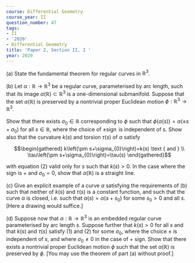```yaml
---
course: Differential Geometry
course_year: II
question_number: 47
tags:
- II
- '2020'
- Differential Geometry
title: 'Paper 2, Section II, I '
year: 2020
---
```




(a) State the fundamental theorem for regular curves in $\mathbb{R}^{3}$.

(b) Let $\alpha: \mathbb{R} \rightarrow \mathbb{R}^{3}$ be a regular curve, parameterised by arc length, such that its image $\alpha(\mathbb{R}) \subset \mathbb{R}^{3}$ is a one-dimensional submanifold. Suppose that the set $\alpha(\mathbb{R})$ is preserved by a nontrivial proper Euclidean motion $\phi: \mathbb{R}^{3} \rightarrow \mathbb{R}^{3}$.

Show that there exists $\sigma_{0} \in \mathbb{R}$ corresponding to $\phi$ such that $\phi(\alpha(s))=\alpha\left(\pm s+\sigma_{0}\right)$ for all $s \in \mathbb{R}$, where the choice of $\pm \operatorname{sign}$ is independent of $s$. Show also that the curvature $k(s)$ and torsion $\tau(s)$ of $\alpha$ satisfy

$$\begin{gathered}
k\left(\pm s+\sigma_{0}\right)=k(s) \text { and } \\
\tau\left(\pm s+\sigma_{0}\right)=\tau(s)
\end{gathered}$$

with equation (2) valid only for $s$ such that $k(s)>0$. In the case where the sign is $+$ and $\sigma_{0}=0$, show that $\alpha(\mathbb{R})$ is a straight line.

(c) Give an explicit example of a curve $\alpha$ satisfying the requirements of (b) such that neither of $k(s)$ and $\tau(s)$ is a constant function, and such that the curve $\alpha$ is closed, i.e. such that $\alpha(s)=\alpha\left(s+s_{0}\right)$ for some $s_{0}>0$ and all $s$. [Here a drawing would suffice.]

(d) Suppose now that $\alpha: \mathbb{R} \rightarrow \mathbb{R}^{3}$ is an embedded regular curve parameterised by arc length $s$. Suppose further that $k(s)>0$ for all $s$ and that $k(s)$ and $\tau(s)$ satisfy (1) and (2) for some $\sigma_{0}$, where the choice $\pm$ is independent of $s$, and where $\sigma_{0} \neq 0$ in the case of + sign. Show that there exists a nontrivial proper Euclidean motion $\phi$ such that the set $\alpha(\mathbb{R})$ is preserved by $\phi$. [You may use the theorem of part (a) without proof.]